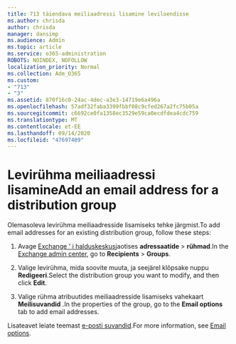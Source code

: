 ```yaml
---
title: 713 täiendava meiliaadressi lisamine leviloendisse
ms.author: chrisda
author: chrisda
manager: dansimp
ms.audience: Admin
ms.topic: article
ms.service: o365-administration
ROBOTS: NOINDEX, NOFOLLOW
localization_priority: Normal
ms.collection: Adm_O365
ms.custom:
- "713"
- "3"
ms.assetid: 870f16c0-24ac-4dec-a3e3-14719e6a496a
ms.openlocfilehash: 57adf32faba3399fbbf08c9cfed267a2fc75b05a
ms.sourcegitcommit: c6692ce0fa1358ec3529e59ca0ecdfdea4cdc759
ms.translationtype: MT
ms.contentlocale: et-EE
ms.lasthandoff: 09/14/2020
ms.locfileid: "47697409"
---
```

# <a name="add-an-email-address-for-a-distribution-group"></a><span data-ttu-id="da60f-102">Levirühma meiliaadressi lisamine</span><span class="sxs-lookup"><span data-stu-id="da60f-102">Add an email address for a distribution group</span></span>

<span data-ttu-id="da60f-103">Olemasoleva levirühma meiliaadresside lisamiseks tehke järgmist.</span><span class="sxs-lookup"><span data-stu-id="da60f-103">To add email addresses for an existing distribution group, follow these steps:</span></span>

1. <span data-ttu-id="da60f-104">Avage [Exchange ' i halduskeskus](https://outlook.office365.com/ecp/)jaotises **adressaatide** \> **rühmad**.</span><span class="sxs-lookup"><span data-stu-id="da60f-104">In the [Exchange admin center](https://outlook.office365.com/ecp/), go to **Recipients** \> **Groups**.</span></span>

2. <span data-ttu-id="da60f-105">Valige levirühma, mida soovite muuta, ja seejärel klõpsake nuppu **Redigeeri**.</span><span class="sxs-lookup"><span data-stu-id="da60f-105">Select the distribution group you want to modify, and then click **Edit**.</span></span>

3. <span data-ttu-id="da60f-106">Valige rühma atribuutides meiliaadresside lisamiseks vahekaart **Meilisuvandid** .</span><span class="sxs-lookup"><span data-stu-id="da60f-106">In the properties of the group, go to the **Email options** tab to add email addresses.</span></span> 

<span data-ttu-id="da60f-107">Lisateavet leiate teemast [e-posti suvandid](https://technet.microsoft.com/library/bb124513.aspx#emailoptions).</span><span class="sxs-lookup"><span data-stu-id="da60f-107">For more information, see [Email options](https://technet.microsoft.com/library/bb124513.aspx#emailoptions).</span></span>
